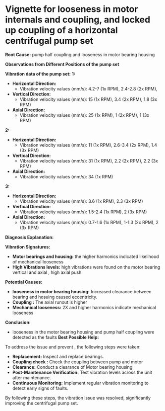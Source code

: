 # Vignette for looseness in motor internals and coupling, and locked up coupling of a horizontal centrifugal pump set

**Root Cause:** pump half coupling and looseness in motor bearing housing

**Observations from Different Positions of the pump set**

**Vibration data of the pump set:**
  **1:**
- **Horizontal Direction:**
  - Vibration velocity values (mm/s): 4.2-7 (1x RPM), 2.4-2.8 (2x RPM),
- **Vertical Direction:**
  - Vibration velocity values (mm/s): 15 (1x RPM), 3.4 (2x RPM), 1.8 (3x RPM) 
- **Axial Direction:**  
  - Vibration velocity values (mm/s): 25 (1x RPM), 1 (2x RPM), 1 (3x RPM)

**2:**

- **Horizontal Direction:**
  - Vibration velocity values (mm/s): 11 (1x RPM), 2.6-3.4 (2x RPM), 1.4 (3x RPM)
- **Vertical Direction:**
  - Vibration velocity values (mm/s): 31 (1x RPM), 2.2 (2x RPM), 2.2 (3x RPM)
- **Axial Direction:**  
  - Vibration velocity values (mm/s): 34 (1x RPM)

**3:**    
- **Horizontal Direction:**
  - Vibration velocity values (mm/s): 3.6 (1x RPM), 2.3 (3x RPM)
- **Vertical Direction:**
  - Vibration velocity values (mm/s): 1.5-2.4 (1x RPM), 2 (3x RPM)
- **Axial Direction:**  
  - Vibration velocity values (mm/s): 0.7-1.6 (1x RPM), 1-1.3 (2x RPM), 2 (3x RPM)

  

**Diagnosis Explanation:**

**Vibration Signatures:**
- **Motor bearings and housing:** the higher harmonics indicated likelihood of mechanical looseness 
- **High Vibrations levels:** high vibrations were found on the motor bearing vertical and axial , high axial push

**Potential Causes:**
- **looseness in motor bearing housing:** Increased clearance between bearing and hosuing caused eccentricity.
- **Coupling :** The axial runout is higher 
- **Mechanical looseness:** 2X and higher harmonics indicate mechanical looseness 

**Conclusion:**
- looseness in the motor bearing housing and pump half coupling were detected as the faults
**Best Possible Help:**

To address the issue and prevent , the following steps were taken:

- **Replacement:** Inspect and replace bearings.
- **Coupling check :** Check the coupling between pump and motor 
- **Clearance:** Conduct a clearance of Motor bearing housing
- **Post-Maintenance Verification:** Test vibration levels across the unit after maintenance.
- **Continuous Monitoring:** Implement regular vibration monitoring to detect early signs of faults.

By following these steps, the vibration issue was resolved, significantly improving the centrifugal pump set.
